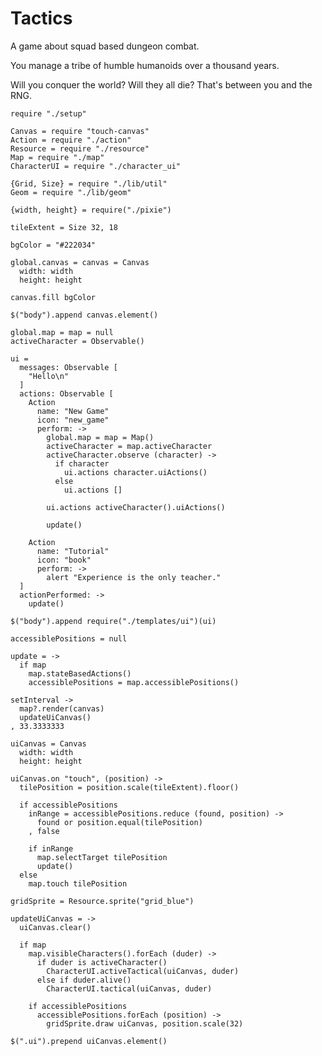 Tactics
=======

A game about squad based dungeon combat.

You manage a tribe of humble humanoids over a thousand years.

Will you conquer the world? Will they all die? That's between you and the RNG.

    require "./setup"

    Canvas = require "touch-canvas"
    Action = require "./action"
    Resource = require "./resource"
    Map = require "./map"
    CharacterUI = require "./character_ui"

    {Grid, Size} = require "./lib/util"
    Geom = require "./lib/geom"

    {width, height} = require("./pixie")

    tileExtent = Size 32, 18

    bgColor = "#222034"

    global.canvas = canvas = Canvas
      width: width
      height: height

    canvas.fill bgColor

    $("body").append canvas.element()

    global.map = map = null
    activeCharacter = Observable()

    ui =
      messages: Observable [
        "Hello\n"
      ]
      actions: Observable [
        Action
          name: "New Game"
          icon: "new_game"
          perform: ->
            global.map = map = Map()
            activeCharacter = map.activeCharacter
            activeCharacter.observe (character) ->
              if character
                ui.actions character.uiActions()
              else
                ui.actions []

            ui.actions activeCharacter().uiActions()

            update()

        Action
          name: "Tutorial"
          icon: "book"
          perform: ->
            alert "Experience is the only teacher."
      ]
      actionPerformed: ->
        update()

    $("body").append require("./templates/ui")(ui)

    accessiblePositions = null

    update = ->
      if map
        map.stateBasedActions()
        accessiblePositions = map.accessiblePositions()

    setInterval ->
      map?.render(canvas)
      updateUiCanvas()
    , 33.3333333

    uiCanvas = Canvas
      width: width
      height: height

    uiCanvas.on "touch", (position) ->
      tilePosition = position.scale(tileExtent).floor()

      if accessiblePositions
        inRange = accessiblePositions.reduce (found, position) ->
          found or position.equal(tilePosition)
        , false

        if inRange
          map.selectTarget tilePosition
          update()
      else
        map.touch tilePosition

    gridSprite = Resource.sprite("grid_blue")

    updateUiCanvas = ->
      uiCanvas.clear()

      if map
        map.visibleCharacters().forEach (duder) ->
          if duder is activeCharacter()
            CharacterUI.activeTactical(uiCanvas, duder)
          else if duder.alive()
            CharacterUI.tactical(uiCanvas, duder)

        if accessiblePositions
          accessiblePositions.forEach (position) ->
            gridSprite.draw uiCanvas, position.scale(32)

    $(".ui").prepend uiCanvas.element()
